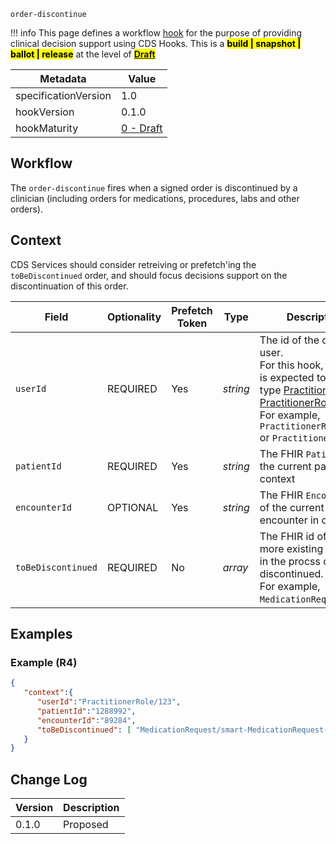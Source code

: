 `order-discontinue`

!!! info
    This page defines a workflow [hook](../../specification/current/#hooks) for the purpose of providing clinical decision support using CDS Hooks. This is a <mark>**build | snapshot | ballot | release**</mark> at the level of <mark>**[Draft](http://hl7.org/fhir/versions.html#std-processs)**</mark>

| Metadata | Value
| ---- | ----
| specificationVersion | 1.0
| hookVersion | 0.1.0
| hookMaturity | [0 - Draft](../../specification/current/#hook-maturity-model)

## Workflow

The `order-discontinue` fires when a signed order is discontinued by a clinician (including orders for medications, procedures, labs and other orders).

## Context
CDS Services should consider retreiving or prefetch'ing the `toBeDiscontinued` order, and should focus decisions support on the discontinuation of this order.

Field | Optionality | Prefetch Token | Type | Description
----- | -------- | ---- | ---- | ----
`userId` | REQUIRED | Yes | *string* | The id of the current user.<br />For this hook, the user is expected to be of type [Practitioner](https://www.hl7.org/fhir/practitioner.html) or [PractitionerRole](https://www.hl7.org/fhir/practitionerrole.html).<br />For example, `PractitionerRole/123` or `Practitioner/abc`.
`patientId` | REQUIRED | Yes | *string* |  The FHIR `Patient.id` of the current patient in context
`encounterId` | OPTIONAL | Yes | *string* |  The FHIR `Encounter.id` of the current encounter in context
`toBeDiscontinued` | REQUIRED | No| *array* | The FHIR id of one or more existing order(s) in the procss of being discontinued.<br /> For example, `MedicationRequest/103`.

## Examples

### Example (R4)

```json
{
   "context":{
      "userId":"PractitionerRole/123",
      "patientId":"1288992",
      "encounterId":"89284",
      "toBeDiscontinued": [ "MedicationRequest/smart-MedicationRequest-103" ]
   }
}
```


## Change Log

Version | Description
---- | ----
0.1.0 | Proposed
